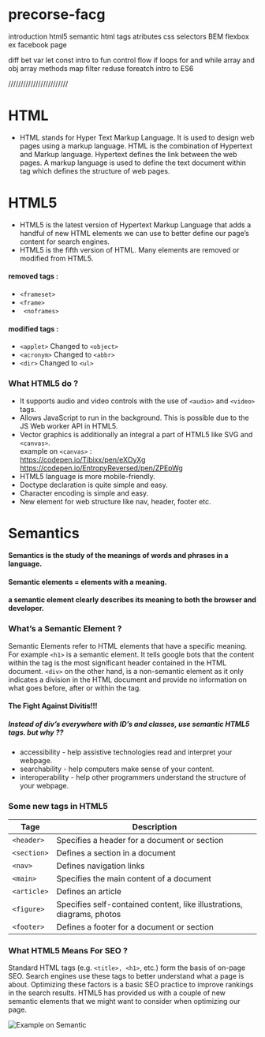 # precorse-facg

introduction html5
semantic html
tags atributes
css selectors
BEM
flexbox
ex facebook page


diff bet var let const 
intro to fun
control flow if 
loops for and while
array and obj
array methods map filter reduse foreatch
intro to ES6


////////////////////////



   # HTML
  * HTML stands for Hyper Text Markup Language. It is used to design web pages using a markup language. HTML is the combination of Hypertext and Markup language. Hypertext defines the link between the web pages. A markup language is used to define the text document within tag which defines the structure of web pages.
   # HTML5 
  * HTML5 is the latest version of Hypertext Markup Language that adds a handful of new HTML elements we can use to better define our page’s content for search engines.
 * HTML5 is the fifth version of HTML. Many elements are removed or modified from HTML5.
  #### removed tags : 
  * ```<frameset>```
  * ```<frame> ```
  * ``` <noframes>```
 #### modified tags :
 
  * ```<applet>``` Changed to ```<object> ```
  * ```<acronym>``` Changed to ```<abbr>``` 
  * ```<dir>``` Changed to ```<ul>```
### What HTML5 do ?
* It supports audio and video controls with the use of ```<audio>``` and ```<video>``` tags.
* Allows JavaScript to run in the background. This is possible due to the JS Web worker API in HTML5.
* Vector graphics is additionally an integral a part of HTML5 like SVG and ```<canvas>```. \
example on ```<canvas>```  : \
https://codepen.io/Tibixx/pen/eXOyXg \
https://codepen.io/EntropyReversed/pen/ZPEpWg 
* HTML5 language is more mobile-friendly.
* Doctype declaration is quite simple and easy.
* Character encoding is simple and easy.
* New element for web structure like nav, header, footer etc.

# Semantics
#### Semantics is the study of the meanings of words and phrases in a language.
#### Semantic elements = elements with a meaning.
#### a semantic element clearly describes its meaning to both the browser and developer.

### What’s a Semantic Element ?
Semantic Elements refer to HTML elements that have a specific meaning. For example ```<h1>``` is a semantic element. It tells google bots that the content within the tag is the most significant header contained in the HTML document. ```<div>``` on the other hand, is a non-semantic element as it only indicates a division in the HTML document and provide no information on what goes before, after or within the tag.

#### The Fight Against Divitis!!!
##### Instead of div’s everywhere with ID’s and classes, use semantic HTML5 tags. but why ??
* accessibility - help assistive technologies read and interpret your webpage.
* searchability - help computers make sense of your content.
* interoperability - help other programmers understand the structure of your webpage.

### Some new tags in HTML5
| Tage | Description |
| ------ | ------ |
|```<header>```|	Specifies a header for a document or section|
|```<section>```|Defines a section in a document|
|```<nav>```|	Defines navigation links|
|```<main>```|	Specifies the main content of a document|
| ```<article>``` | Defines an article |
|```<figure>```|	Specifies self-contained content, like illustrations, diagrams, photos|
|```<footer>```|	Defines a footer for a document or section|

### What HTML5 Means For SEO ?
Standard HTML tags (e.g. ```<title>, <h1>```, etc.) form the basis of on-page SEO. Search engines use these tags to better understand what a page is about. Optimizing these factors is a basic SEO practice to improve rankings in the search results. HTML5 has provided us with a couple of new semantic elements that we might want to consider when optimizing our page.

![Example on Semantic](https://files.gitter.im/aminalakhsham/aeUu/html5-smantic.png)

